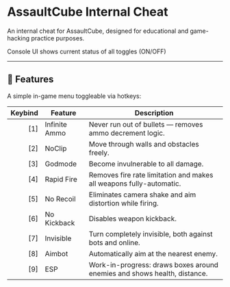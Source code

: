 # AssaultCube Internal Cheat

An internal cheat for AssaultCube, designed for educational and game-hacking practice purposes. 

Console UI shows current status of all toggles (ON/OFF)

---

## 🔧 Features

A simple in-game menu toggleable via hotkeys:

| Keybind | Feature           | Description                                                                 |
|--------:|-------------------|-----------------------------------------------------------------------------|
|   [1]   | Infinite Ammo      | Never run out of bullets — removes ammo decrement logic.                   |
|   [2]   | NoClip             | Move through walls and obstacles freely.                                   |
|   [3]   | Godmode            | Become invulnerable to all damage.                                         |
|   [4]   | Rapid Fire         | Removes fire rate limitation and makes all weapons fully-automatic.        |
|   [5]   | No Recoil          | Eliminates camera shake and aim distortion while firing.                   |
|   [6]   | No Kickback        | Disables weapon kickback.                                                  |
|   [7]   | Invisible          | Turn completely invisible, both against bots and online.                   |
|   [8]   | Aimbot             | Automatically aim at the nearest enemy.                                    |
|   [9]   | ESP                | Work-in-progress: draws boxes around enemies and shows health, distance.   |
